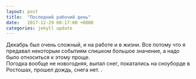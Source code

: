 ```yaml
---
layout: post
title:  "Последний рабочий день"
date:   2017-12-29 08:17:00 +0000
categories: jekyll update
---
```

 Декабрь был очень сложный, и на работе и в жизни. Все потому что я предавал некоторым событиям слишком большое значение, а надо было относиться к этому <span>проще</span>.<br/>
 Погодка вообще не новогодняя, выпал снег, покатались на сноуборде в Ростошах, прошел дождь, снега нет.
.
  <br/>
  <br/>
